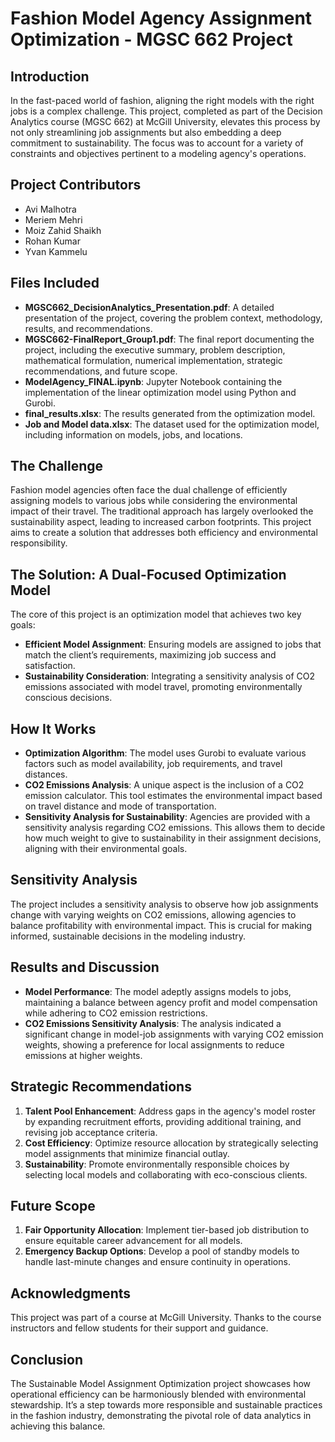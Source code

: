 # Fashion Model Agency Assignment Optimization - MGSC 662 Project

## Introduction
In the fast-paced world of fashion, aligning the right models with the right jobs is a complex challenge. This project, completed as part of the Decision Analytics course (MGSC 662) at McGill University, elevates this process by not only streamlining job assignments but also embedding a deep commitment to sustainability. The focus was to account for a variety of constraints and objectives pertinent to a modeling agency's operations.

## Project Contributors
- Avi Malhotra
- Meriem Mehri
- Moiz Zahid Shaikh
- Rohan Kumar
- Yvan Kammelu

## Files Included
- **MGSC662_DecisionAnalytics_Presentation.pdf**: A detailed presentation of the project, covering the problem context, methodology, results, and recommendations.
- **MGSC662-FinalReport_Group1.pdf**: The final report documenting the project, including the executive summary, problem description, mathematical formulation, numerical implementation, strategic recommendations, and future scope.
- **ModelAgency_FINAL.ipynb**: Jupyter Notebook containing the implementation of the linear optimization model using Python and Gurobi.
- **final_results.xlsx**: The results generated from the optimization model.
- **Job and Model data.xlsx**: The dataset used for the optimization model, including information on models, jobs, and locations.

## The Challenge
Fashion model agencies often face the dual challenge of efficiently assigning models to various jobs while considering the environmental impact of their travel. The traditional approach has largely overlooked the sustainability aspect, leading to increased carbon footprints. This project aims to create a solution that addresses both efficiency and environmental responsibility.

## The Solution: A Dual-Focused Optimization Model
The core of this project is an optimization model that achieves two key goals:

- **Efficient Model Assignment**: Ensuring models are assigned to jobs that match the client’s requirements, maximizing job success and satisfaction.
- **Sustainability Consideration**: Integrating a sensitivity analysis of CO2 emissions associated with model travel, promoting environmentally conscious decisions.

## How It Works
- **Optimization Algorithm**: The model uses Gurobi to evaluate various factors such as model availability, job requirements, and travel distances.
- **CO2 Emissions Analysis**: A unique aspect is the inclusion of a CO2 emission calculator. This tool estimates the environmental impact based on travel distance and mode of transportation.
- **Sensitivity Analysis for Sustainability**: Agencies are provided with a sensitivity analysis regarding CO2 emissions. This allows them to decide how much weight to give to sustainability in their assignment decisions, aligning with their environmental goals.

## Sensitivity Analysis
The project includes a sensitivity analysis to observe how job assignments change with varying weights on CO2 emissions, allowing agencies to balance profitability with environmental impact. This is crucial for making informed, sustainable decisions in the modeling industry.

## Results and Discussion
- **Model Performance**: The model adeptly assigns models to jobs, maintaining a balance between agency profit and model compensation while adhering to CO2 emission restrictions.
- **CO2 Emissions Sensitivity Analysis**: The analysis indicated a significant change in model-job assignments with varying CO2 emission weights, showing a preference for local assignments to reduce emissions at higher weights.

## Strategic Recommendations
1. **Talent Pool Enhancement**: Address gaps in the agency's model roster by expanding recruitment efforts, providing additional training, and revising job acceptance criteria.
2. **Cost Efficiency**: Optimize resource allocation by strategically selecting model assignments that minimize financial outlay.
3. **Sustainability**: Promote environmentally responsible choices by selecting local models and collaborating with eco-conscious clients.

## Future Scope
1. **Fair Opportunity Allocation**: Implement tier-based job distribution to ensure equitable career advancement for all models.
2. **Emergency Backup Options**: Develop a pool of standby models to handle last-minute changes and ensure continuity in operations.

## Acknowledgments
This project was part of a course at McGill University. Thanks to the course instructors and fellow students for their support and guidance.

## Conclusion
The Sustainable Model Assignment Optimization project showcases how operational efficiency can be harmoniously blended with environmental stewardship. It’s a step towards more responsible and sustainable practices in the fashion industry, demonstrating the pivotal role of data analytics in achieving this balance.
